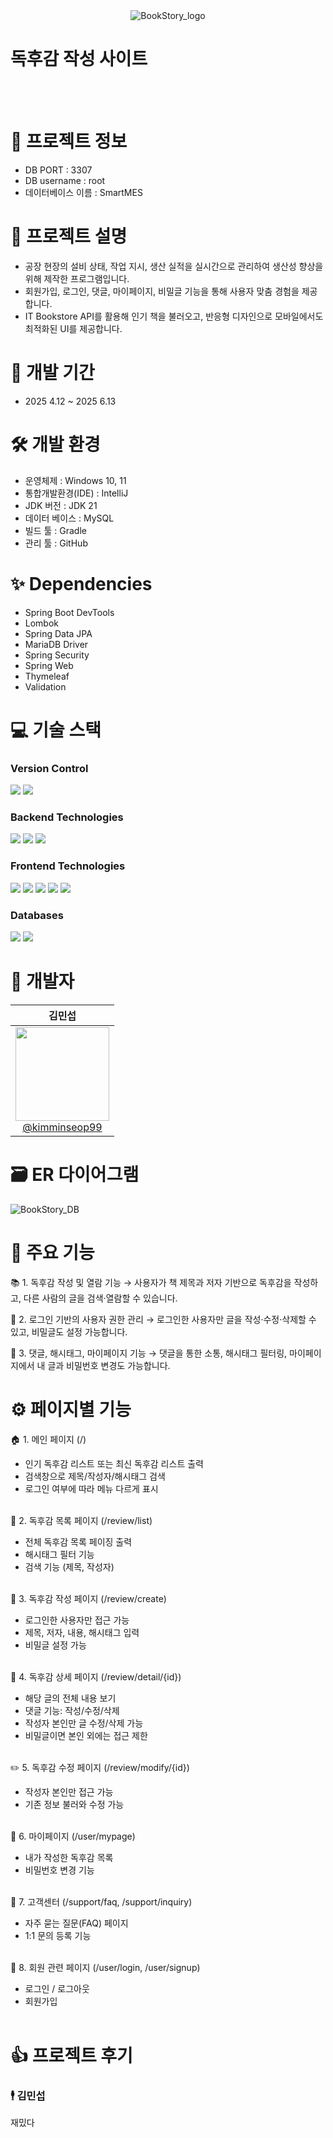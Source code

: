 <div align="center">
  <img src="https://github.com/user-attachments/assets/e598f589-d80c-4b64-ba59-cd3245d40d38" alt="BookStory_logo" />
</div>


# 독후감 작성 사이트
<br><br>
# 🚩 프로젝트 정보
- DB PORT : 3307
- DB username : root
- 데이터베이스 이름 : SmartMES

# 💬 프로젝트 설명
 - 공장 현장의 설비 상태, 작업 지시, 생산 실적을 실시간으로 관리하여 생산성 향상을 위해 제작한 프로그램입니다.
 - 회원가입, 로그인, 댓글, 마이페이지, 비밀글 기능을 통해 사용자 맞춤 경험을 제공합니다.
 - IT Bookstore API를 활용해 인기 책을 불러오고, 반응형 디자인으로 모바일에서도 최적화된 UI를 제공합니다.

# 💨 개발 기간
- 2025 4.12 ~ 2025 6.13

# 🛠 개발 환경
- 운영체제 : Windows 10, 11
- 통합개발환경(IDE) : IntelliJ
- JDK 버전 : JDK 21
- 데이터 베이스 : MySQL
- 빌드 툴 : Gradle
- 관리 툴 : GitHub

# ✨ Dependencies
- Spring Boot DevTools
- Lombok
- Spring Data JPA
- MariaDB Driver
- Spring Security
- Spring Web
- Thymeleaf
- Validation

# 💻 기술 스택

### Version Control
<div>
    <img src="https://img.shields.io/badge/github-181717?style=for-the-badge&logo=github&logoColor=white">
    <img src="https://img.shields.io/badge/git-F05032?style=for-the-badge&logo=git&logoColor=white">
</div>

### Backend Technologies
<div>
    <img src="https://img.shields.io/badge/java-007396?style=for-the-badge&logo=java&logoColor=white">
    <img src="https://img.shields.io/badge/SpringBoot-6DB33F?style=for-the-badge&logo=springboot&logoColor=white">
    <img src="https://img.shields.io/badge/Spring Security-6DB33F?style=for-the-badge&logo=springsecurity&logoColor=white">
</div>

### Frontend Technologies
<div>
    <img src="https://img.shields.io/badge/html5-E34F26?style=for-the-badge&logo=html5&logoColor=white">
    <img src="https://img.shields.io/badge/javascript-F7DF1E?style=for-the-badge&logo=javascript&logoColor=white">
    <img src="https://img.shields.io/badge/Thymeleaf-005F0F?style=for-the-badge&logo=thymeleaf&logoColor=white">
    <img src="https://img.shields.io/badge/Tailwind CSS-06B6D4?style=for-the-badge&logo=tailwindcss&logoColor=white">
    <img src="https://img.shields.io/badge/jQuery-0769AD?style=for-the-badge&logo=jquery&logoColor=white">
</div>

### Databases
<div>
    <img src="https://img.shields.io/badge/mysql-4479A1?style=for-the-badge&logo=mysql&logoColor=white">
    <img src="https://img.shields.io/badge/mariaDB-003545?style=for-the-badge&logo=mariaDB&logoColor=white">
</div>


# 👥 개발자
|                                                               **김민섭**                                                            |
|:------------------------------------------------------------------------------------------------------------------------------------:|
| [<img src="https://avatars.githubusercontent.com/u/161572638?v=4" height=150 width=150> <br/> @kimminseop99](https://github.com/kimminseop99) | 


# 🗃️ ER 다이어그램
![BookStory_DB](https://github.com/user-attachments/assets/6e1ef308-bfa2-4368-b901-1499ed940827)


# 👤 주요 기능

📚 1. 독후감 작성 및 열람 기능
→ 사용자가 책 제목과 저자 기반으로 독후감을 작성하고, 다른 사람의 글을 검색·열람할 수 있습니다.

🔐 2. 로그인 기반의 사용자 권한 관리
→ 로그인한 사용자만 글을 작성·수정·삭제할 수 있고, 비밀글도 설정 가능합니다.

💬 3. 댓글, 해시태그, 마이페이지 기능
→ 댓글을 통한 소통, 해시태그 필터링, 마이페이지에서 내 글과 비밀번호 변경도 가능합니다.

# ⚙️ 페이지별 기능

🏠 1. 메인 페이지 (/)

 - 인기 독후감 리스트 또는 최신 독후감 리스트 출력
 - 검색창으로 제목/작성자/해시태그 검색
 - 로그인 여부에 따라 메뉴 다르게 표시
<br><br>

📖 2. 독후감 목록 페이지 (/review/list)

 - 전체 독후감 목록 페이징 출력
 - 해시태그 필터 기능
 - 검색 기능 (제목, 작성자)
<br><br>

📝 3. 독후감 작성 페이지 (/review/create)

 - 로그인한 사용자만 접근 가능
 - 제목, 저자, 내용, 해시태그 입력
 - 비밀글 설정 가능
<br><br>

📄 4. 독후감 상세 페이지 (/review/detail/{id})

 - 해당 글의 전체 내용 보기
 - 댓글 기능: 작성/수정/삭제
 - 작성자 본인만 글 수정/삭제 가능
 - 비밀글이면 본인 외에는 접근 제한
<br><br>

✏️ 5. 독후감 수정 페이지 (/review/modify/{id})

 - 작성자 본인만 접근 가능
 - 기존 정보 불러와 수정 가능
<br><br>

👤 6. 마이페이지 (/user/mypage)

 - 내가 작성한 독후감 목록
 - 비밀번호 변경 기능
<br><br>

💬 7. 고객센터 (/support/faq, /support/inquiry)

 - 자주 묻는 질문(FAQ) 페이지
 - 1:1 문의 등록 기능
<br><br>

🔐 8. 회원 관련 페이지 (/user/login, /user/signup)

 - 로그인 / 로그아웃
 - 회원가입
<br><br>

# 👍 프로젝트 후기

### 🕴️ 김민섭
재밌다

